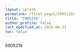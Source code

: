 ```yaml
---
layout: splash
permalink: /float_pages/5905218/
title: "5905218"
author_profile: false
last_modified_at: 2025-06-13
toc: false
---
```

 
5905218

